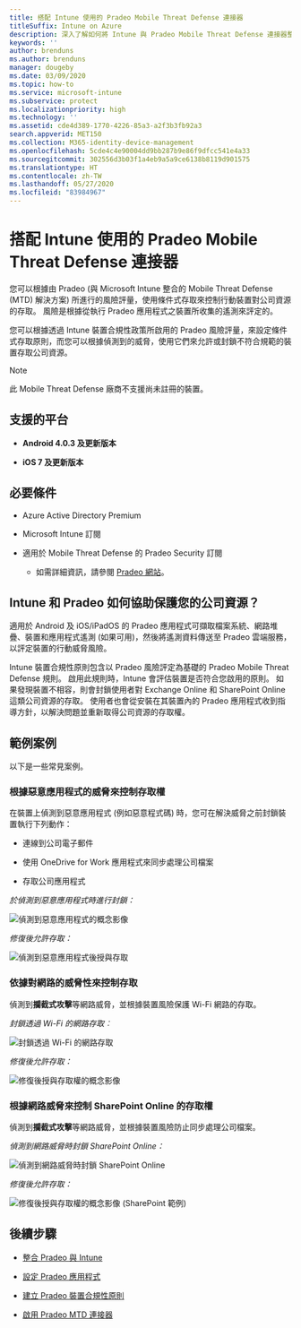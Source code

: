 ```yaml
---
title: 搭配 Intune 使用的 Pradeo Mobile Threat Defense 連接器
titleSuffix: Intune on Azure
description: 深入了解如何將 Intune 與 Pradeo Mobile Threat Defense 連接器整合，以控制行動裝置對您公司資源的存取權。
keywords: ''
author: brenduns
ms.author: brenduns
manager: dougeby
ms.date: 03/09/2020
ms.topic: how-to
ms.service: microsoft-intune
ms.subservice: protect
ms.localizationpriority: high
ms.technology: ''
ms.assetid: cde4d389-1770-4226-85a3-a2f3b3fb92a3
search.appverid: MET150
ms.collection: M365-identity-device-management
ms.openlocfilehash: 5cde4c4e90004dd9bb287b9e86f9dfcc541e4a33
ms.sourcegitcommit: 302556d3b03f1a4eb9a5a9ce6138b8119d901575
ms.translationtype: HT
ms.contentlocale: zh-TW
ms.lasthandoff: 05/27/2020
ms.locfileid: "83984967"
---
```

# <a name="pradeo-mobile-threat-defense-connector-with-intune"></a>搭配 Intune 使用的 Pradeo Mobile Threat Defense 連接器

您可以根據由 Pradeo (與 Microsoft Intune 整合的 Mobile Threat Defense (MTD) 解決方案) 所進行的風險評量，使用條件式存取來控制行動裝置對公司資源的存取。 風險是根據從執行 Pradeo 應用程式之裝置所收集的遙測來評定的。

您可以根據透過 Intune 裝置合規性政策所啟用的 Pradeo 風險評量，來設定條件式存取原則，而您可以根據偵測到的威脅，使用它們來允許或封鎖不符合規範的裝置存取公司資源。

> [!NOTE]
> 此 Mobile Threat Defense 廠商不支援尚未註冊的裝置。

## <a name="supported-platforms"></a>支援的平台

- **Android 4.0.3 及更新版本**

- **iOS 7 及更新版本**

## <a name="prerequisites"></a>必要條件

- Azure Active Directory Premium

- Microsoft Intune 訂閱

- 適用於 Mobile Threat Defense 的 Pradeo Security 訂閱

  - 如需詳細資訊，請參閱 [Pradeo 網站](https://www.pradeo.com/en-US/mobile-threat-protection)。

## <a name="how-do-intune-and-pradeo-help-protect-your-company-resources"></a>Intune 和 Pradeo 如何協助保護您的公司資源？

適用於 Android 及 iOS/iPadOS 的 Pradeo 應用程式可擷取檔案系統、網路堆疊、裝置和應用程式遙測 (如果可用)，然後將遙測資料傳送至 Pradeo 雲端服務，以評定裝置的行動威脅風險。

Intune 裝置合規性原則包含以 Pradeo 風險評定為基礎的 Pradeo Mobile Threat Defense 規則。 啟用此規則時，Intune 會評估裝置是否符合您啟用的原則。 如果發現裝置不相容，則會封鎖使用者對 Exchange Online 和 SharePoint Online 這類公司資源的存取。 使用者也會從安裝在其裝置內的 Pradeo 應用程式收到指導方針，以解決問題並重新取得公司資源的存取權。

## <a name="sample-scenarios"></a>範例案例

以下是一些常見案例。

### <a name="control-access-based-on-threats-from-malicious-apps"></a>根據惡意應用程式的威脅來控制存取權

在裝置上偵測到惡意應用程式 (例如惡意程式碼) 時，您可在解決威脅之前封鎖裝置執行下列動作：

- 連線到公司電子郵件

- 使用 OneDrive for Work 應用程式來同步處理公司檔案

- 存取公司應用程式

*於偵測到惡意應用程式時進行封鎖：*

![偵測到惡意應用程式的概念影像](./media/pradeo-mobile-threat-defense-connector/pradeo-maliciousapps-blocked.png)

*修復後允許存取：*

![偵測到惡意應用程式後授與存取](./media/pradeo-mobile-threat-defense-connector/pradeo-maliciousapps-unblocked.png)

### <a name="control-access-based-on-threat-to-network"></a>依據對網路的威脅性來控制存取

偵測到**攔截式攻擊**等網路威脅，並根據裝置風險保護 Wi-Fi 網路的存取。

*封鎖透過 Wi-Fi 的網路存取︰*

![封鎖透過 Wi-Fi 的網路存取](./media/pradeo-mobile-threat-defense-connector/pradeo-network-wifi-blocked.png)

*修復後允許存取：*

![修復後授與存取權的概念影像](./media/pradeo-mobile-threat-defense-connector/pradeo-network-wifi-unblocked.png)

### <a name="control-access-to-sharepoint-online-based-on-threat-to-network"></a>根據網路威脅來控制 SharePoint Online 的存取權

偵測到**攔截式攻擊**等網路威脅，並根據裝置風險防止同步處理公司檔案。

*偵測到網路威脅時封鎖 SharePoint Online：*

![偵測到網路威脅時封鎖 SharePoint Online](./media/pradeo-mobile-threat-defense-connector/pradeo-network-spo-blocked.png)

*修復後允許存取：*

![修復後授與存取權的概念影像 (SharePoint 範例)](./media/pradeo-mobile-threat-defense-connector/pradeo-network-spo-unblocked.png)

<!-- 
### Control access on unenrolled devices based on threats from malicious apps

When the Pradeo Mobile Threat Defense solution considers a device to be infected:

![App protection policy blocks due to detected malware](./media/pradeo-mobile-threat-defense-connector/pradeo-app-policy-block.png)

Access is granted on remediation:

![Access is granted on remediation for App protection policy](./media/pradeo-mobile-threat-defense-connector/pradeo-app-policy-remediated.png)
-->

## <a name="next-steps"></a>後續步驟

- [整合 Pradeo 與 Intune](pradeo-mtd-connector-integration.md)

- [設定 Pradeo 應用程式](mtd-apps-ios-app-configuration-policy-add-assign.md)

- [建立 Pradeo 裝置合規性原則](mtd-device-compliance-policy-create.md)

- [啟用 Pradeo MTD 連接器](mtd-connector-enable.md)
